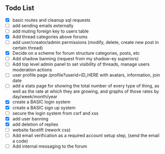 ## Todo List

- [x] basic routes and cleanup sql requests
- [ ] add sending emails externally
- [ ] add muting foreign key to users table
- [x] Add thread categories above forums
- [ ] add user/creator/admin permissions (modify, delete, create new post in certain thread)
- [x] Decide on a scheme for forum structure categories, posts, etc
- [ ] Add shadow banning (request from my shadow-ey superiors)
- [ ] Add top level admin panel to set visibility of threads, manage users moderation actions
- [ ] user profile page /profile?userid=ID_HERE with avatars, information, join date
- [ ] add a stats page for showing the total number of every type of thing, as well as the rate at which they are growing, and graphs of those rates by day/week/month/year
- [x] create a BASIC login system
- [x] create a BASIC sign up system
- [ ] secure the login system from csrf and xss
- [x] add user banning
- [x] add deletion of replies
- [ ] website facelift (rework css)
- [ ] Add email verification as a required account setup step, (send the email a code)
- [ ] Add internal messaging to the forum